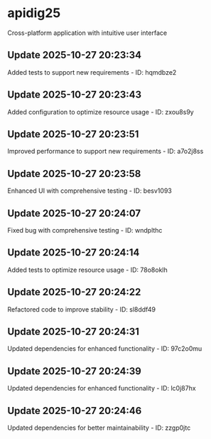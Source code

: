 # apidig25
Cross-platform application with intuitive user interface

## Update 2025-10-27 20:23:34
Added tests to support new requirements - ID: hqmdbze2


## Update 2025-10-27 20:23:43
Added configuration to optimize resource usage - ID: zxou8s9y


## Update 2025-10-27 20:23:51
Improved performance to support new requirements - ID: a7o2j8ss


## Update 2025-10-27 20:23:58
Enhanced UI with comprehensive testing - ID: besv1093


## Update 2025-10-27 20:24:07
Fixed bug with comprehensive testing - ID: wndplthc


## Update 2025-10-27 20:24:14
Added tests to optimize resource usage - ID: 78o8oklh


## Update 2025-10-27 20:24:22
Refactored code to improve stability - ID: sl8ddf49


## Update 2025-10-27 20:24:31
Updated dependencies for enhanced functionality - ID: 97c2o0mu


## Update 2025-10-27 20:24:39
Updated dependencies for enhanced functionality - ID: lc0j87hx


## Update 2025-10-27 20:24:46
Updated dependencies for better maintainability - ID: zzgp0jtc

